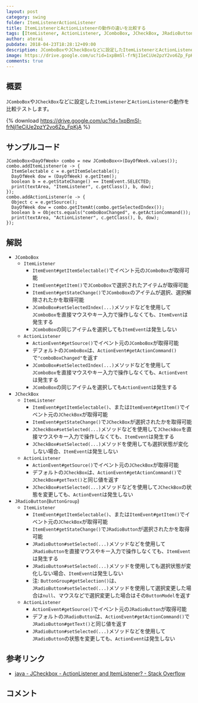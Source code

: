```yaml
---
layout: post
category: swing
folder: ItemListenerActionListener
title: ItemListenerとActionListenerの動作の違いを比較する
tags: [ItemListener, ActionListener, JComboBox, JCheckBox, JRadioButton, ButtonGroup]
author: aterai
pubdate: 2018-04-23T18:28:12+09:00
description: JComboBoxやJCheckBoxなどに設定したItemListenerとActionListenerの動作を比較テストします。
image: https://drive.google.com/uc?id=1xpBmSl-frNjI1eCiUe2pzY2vo6Zp_FpKjA
comments: true
---
```

## 概要
`JComboBox`や`JCheckBox`などに設定した`ItemListener`と`ActionListener`の動作を比較テストします。

{% download https://drive.google.com/uc?id=1xpBmSl-frNjI1eCiUe2pzY2vo6Zp_FpKjA %}

## サンプルコード
<pre class="prettyprint"><code>JComboBox&lt;DayOfWeek&gt; combo = new JComboBox&lt;&gt;(DayOfWeek.values());
combo.addItemListener(e -&gt; {
  ItemSelectable c = e.getItemSelectable();
  DayOfWeek dow = (DayOfWeek) e.getItem();
  boolean b = e.getStateChange() == ItemEvent.SELECTED;
  print(textArea, "ItemListener", c.getClass(), b, dow);
});
combo.addActionListener(e -&gt; {
  Object c = e.getSource();
  DayOfWeek dow = combo.getItemAt(combo.getSelectedIndex());
  boolean b = Objects.equals("comboBoxChanged", e.getActionCommand());
  print(textArea, "ActionListener", c.getClass(), b, dow);
});
</code></pre>

## 解説
- `JComboBox`
    - `ItemListener`
        - `ItemEvent#getItemSelectable()`でイベント元の`JComboBox`が取得可能
        - `ItemEvent#getItem()`で`JComboBox`で選択されたアイテムが取得可能
        - `ItemEvent#getStateChange()`で`JComboBox`のアイテムが選択、選択解除されたかを取得可能
        - `JComboBox#setSelectedIndex(...)`メソッドなどを使用して`JComboBox`を直接マウスやキー入力で操作しなくても、`ItemEvent`は発生する
        - `JComboBox`の同じアイテムを選択しても`ItemEvent`は発生しない
    - `ActionListener`
        - `ActionEvent#getSource()`でイベント元の`JComboBox`が取得可能
        - デフォルトの`JComboBox`は、`ActionEvent#getActionCommand()`で`"comboBoxChanged"`を返す
        - `JComboBox#setSelectedIndex(...)`メソッドなどを使用して`JComboBox`を直接マウスやキー入力で操作しなくても、`ActionEvent`は発生する
        - `JComboBox`の同じアイテムを選択しても`ActionEvent`は発生する
- `JCheckBox`
    - `ItemListener`
        - `ItemEvent#getItemSelectable()`、または`ItemEvent#getItem()`でイベント元の`JCheckBox`が取得可能
        - `ItemEvent#getStateChange()`で`JCheckBox`が選択されたかを取得可能
        - `JCheckBox#setSelected(...)`メソッドなどを使用して`JCheckBox`を直接マウスやキー入力で操作しなくても、`ItemEvent`は発生する
        - `JCheckBox#setSelected(...)`メソッドを使用しても選択状態が変化しない場合、`ItemEvent`は発生しない
    - `ActionListener`
        - `ActionEvent#getSource()`でイベント元の`JCheckBox`が取得可能
        - デフォルトの`JCheckBox`は、`ActionEvent#getActionCommand()`で`JCheckBox#getText()`と同じ値を返す
        - `JCheckBox#setSelected(...)`メソッドなどを使用して`JCheckBox`の状態を変更しても、`ActionEvent`は発生しない
- `JRadioButton`(`ButtonGroup`)
    - `ItemListener`
        - `ItemEvent#getItemSelectable()`、または`ItemEvent#getItem()`でイベント元の`JCheckBox`が取得可能
        - `ItemEvent#getStateChange()`で`JRadioButton`が選択されたかを取得可能
        - `JRadioButton#setSelected(...)`メソッドなどを使用して`JRadioButton`を直接マウスやキー入力で操作しなくても、`ItemEvent`は発生する
        - `JRadioButton#setSelected(...)`メソッドを使用しても選択状態が変化しない場合、`ItemEvent`は発生しない
        - 注: `ButtonGroup#getSelection()`は、`JRadioButton#setSelected(...)`メソッドを使用して選択変更した場合は`null`、マウスなどで選択変更した場合はその`ButtonModel`を返す
    - `ActionListener`
        - `ActionEvent#getSource()`でイベント元の`JRadioButton`が取得可能
        - デフォルトの`JRadioButton`は、`ActionEvent#getActionCommand()`で`JRadioButton#getText()`と同じ値を返す
        - `JRadioButton#setSelected(...)`メソッドなどを使用して`JRadioButton`の状態を変更しても、`ActionEvent`は発生しない

<!-- dummy comment line for breaking list -->

## 参考リンク
- [java - JCheckbox - ActionListener and ItemListener? - Stack Overflow](https://stackoverflow.com/questions/9882845/jcheckbox-actionlistener-and-itemlistener)

<!-- dummy comment line for breaking list -->

## コメント
